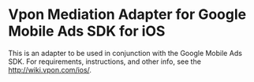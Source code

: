 # Vpon Mediation Adapter for Google Mobile Ads SDK for iOS

This is an adapter to be used in conjunction with the Google Mobile Ads SDK.
For requirements, instructions, and other info, see the http://wiki.vpon.com/ios/.
